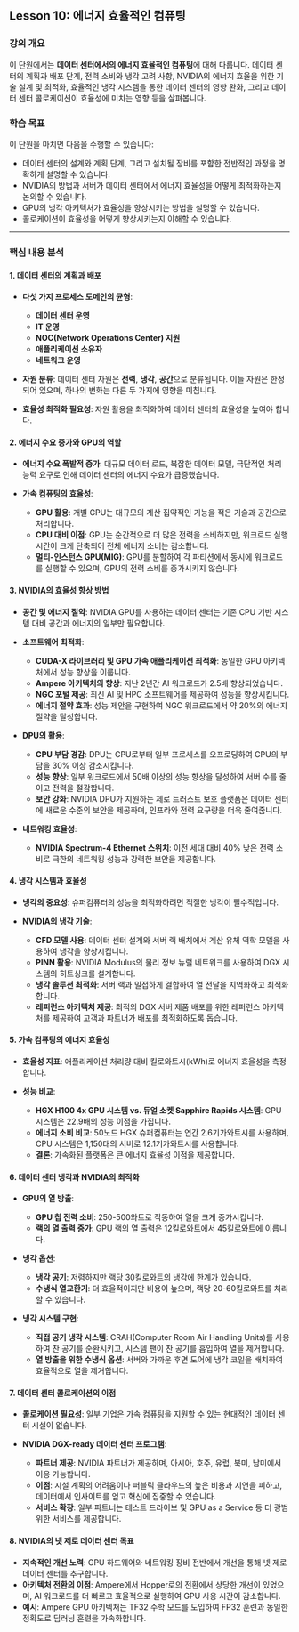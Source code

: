 ## **Lesson 10: 에너지 효율적인 컴퓨팅**

### **강의 개요**

이 단원에서는 **데이터 센터에서의 에너지 효율적인 컴퓨팅**에 대해 다룹니다. 데이터 센터의 계획과 배포 단계, 전력 소비와 냉각 고려 사항, NVIDIA의 에너지 효율을 위한 기술 설계 및 최적화, 효율적인 냉각 시스템을 통한 데이터 센터의 영향 완화, 그리고 데이터 센터 콜로케이션이 효율성에 미치는 영향 등을 살펴봅니다.

### **학습 목표**

이 단원을 마치면 다음을 수행할 수 있습니다:

- 데이터 센터의 설계와 계획 단계, 그리고 설치될 장비를 포함한 전반적인 과정을 명확하게 설명할 수 있습니다.
- NVIDIA의 방법과 서버가 데이터 센터에서 에너지 효율성을 어떻게 최적화하는지 논의할 수 있습니다.
- GPU의 냉각 아키텍처가 효율성을 향상시키는 방법을 설명할 수 있습니다.
- 콜로케이션이 효율성을 어떻게 향상시키는지 이해할 수 있습니다.

---

### **핵심 내용 분석**

#### **1. 데이터 센터의 계획과 배포**

- **다섯 가지 프로세스 도메인의 균형**:

  - **데이터 센터 운영**
  - **IT 운영**
  - **NOC(Network Operations Center) 지원**
  - **애플리케이션 소유자**
  - **네트워크 운영**

- **자원 분류**: 데이터 센터 자원은 **전력**, **냉각**, **공간**으로 분류됩니다. 이들 자원은 한정되어 있으며, 하나의 변화는 다른 두 가지에 영향을 미칩니다.
- **효율성 최적화 필요성**: 자원 활용을 최적화하여 데이터 센터의 효율성을 높여야 합니다.

#### **2. 에너지 수요 증가와 GPU의 역할**

- **에너지 수요 폭발적 증가**: 대규모 데이터 로드, 복잡한 데이터 모델, 극단적인 처리 능력 요구로 인해 데이터 센터의 에너지 수요가 급증했습니다.
- **가속 컴퓨팅의 효율성**:

  - **GPU 활용**: 개별 GPU는 대규모의 계산 집약적인 기능을 적은 기술과 공간으로 처리합니다.
  - **CPU 대비 이점**: GPU는 순간적으로 더 많은 전력을 소비하지만, 워크로드 실행 시간이 크게 단축되어 전체 에너지 소비는 감소합니다.
  - **멀티-인스턴스 GPU(MIG)**: GPU를 분할하여 각 파티션에서 동시에 워크로드를 실행할 수 있으며, GPU의 전력 소비를 증가시키지 않습니다.

#### **3. NVIDIA의 효율성 향상 방법**

- **공간 및 에너지 절약**: NVIDIA GPU를 사용하는 데이터 센터는 기존 CPU 기반 시스템 대비 공간과 에너지의 일부만 필요합니다.
- **소프트웨어 최적화**:

  - **CUDA-X 라이브러리 및 GPU 가속 애플리케이션 최적화**: 동일한 GPU 아키텍처에서 성능 향상을 이룹니다.
  - **Ampere 아키텍처의 향상**: 지난 2년간 AI 워크로드가 2.5배 향상되었습니다.
  - **NGC 포털 제공**: 최신 AI 및 HPC 소프트웨어를 제공하여 성능을 향상시킵니다.
  - **에너지 절약 효과**: 성능 제안을 구현하여 NGC 워크로드에서 약 20%의 에너지 절약을 달성합니다.

- **DPU의 활용**:

  - **CPU 부담 경감**: DPU는 CPU로부터 일부 프로세스를 오프로딩하여 CPU의 부담을 30% 이상 감소시킵니다.
  - **성능 향상**: 일부 워크로드에서 50배 이상의 성능 향상을 달성하여 서버 수를 줄이고 전력을 절감합니다.
  - **보안 강화**: NVIDIA DPU가 지원하는 제로 트러스트 보호 플랫폼은 데이터 센터에 새로운 수준의 보안을 제공하며, 인프라와 전력 요구량을 더욱 줄여줍니다.

- **네트워킹 효율성**:

  - **NVIDIA Spectrum-4 Ethernet 스위치**: 이전 세대 대비 40% 낮은 전력 소비로 극한의 네트워킹 성능과 강력한 보안을 제공합니다.

#### **4. 냉각 시스템과 효율성**

- **냉각의 중요성**: 슈퍼컴퓨터의 성능을 최적화하려면 적절한 냉각이 필수적입니다.
- **NVIDIA의 냉각 기술**:

  - **CFD 모델 사용**: 데이터 센터 설계와 서버 랙 배치에서 계산 유체 역학 모델을 사용하여 냉각을 향상시킵니다.
  - **PINN 활용**: NVIDIA Modulus의 물리 정보 뉴럴 네트워크를 사용하여 DGX 시스템의 히트싱크를 설계합니다.
  - **냉각 솔루션 최적화**: 서버 랙과 밀접하게 결합하여 열 전달을 지역화하고 최적화합니다.
  - **레퍼런스 아키텍처 제공**: 최적의 DGX 서버 제품 배포를 위한 레퍼런스 아키텍처를 제공하여 고객과 파트너가 배포를 최적화하도록 돕습니다.

#### **5. 가속 컴퓨팅의 에너지 효율성**

- **효율성 지표**: 애플리케이션 처리량 대비 킬로와트시(kWh)로 에너지 효율성을 측정합니다.
- **성능 비교**:

  - **HGX H100 4x GPU 시스템 vs. 듀얼 소켓 Sapphire Rapids 시스템**: GPU 시스템은 22.9배의 성능 이점을 가집니다.
  - **에너지 소비 비교**: 50노드 HGX 슈퍼컴퓨터는 연간 2.6기가와트시를 사용하며, CPU 시스템은 1,150대의 서버로 12.1기가와트시를 사용합니다.
  - **결론**: 가속화된 플랫폼은 큰 에너지 효율성 이점을 제공합니다.

#### **6. 데이터 센터 냉각과 NVIDIA의 최적화**

- **GPU의 열 방출**:

  - **GPU 칩 전력 소비**: 250-500와트로 작동하여 열을 크게 증가시킵니다.
  - **랙의 열 출력 증가**: GPU 랙의 열 출력은 12킬로와트에서 45킬로와트에 이릅니다.

- **냉각 옵션**:

  - **냉각 공기**: 저렴하지만 랙당 30킬로와트의 냉각에 한계가 있습니다.
  - **수냉식 열교환기**: 더 효율적이지만 비용이 높으며, 랙당 20-60킬로와트를 처리할 수 있습니다.

- **냉각 시스템 구현**:

  - **직접 공기 냉각 시스템**: CRAH(Computer Room Air Handling Units)를 사용하여 찬 공기를 순환시키고, 시스템 팬이 찬 공기를 흡입하여 열을 제거합니다.
  - **열 방출을 위한 수냉식 옵션**: 서버와 가까운 후면 도어에 냉각 코일을 배치하여 효율적으로 열을 제거합니다.

#### **7. 데이터 센터 콜로케이션의 이점**

- **콜로케이션 필요성**: 일부 기업은 가속 컴퓨팅을 지원할 수 있는 현대적인 데이터 센터 시설이 없습니다.
- **NVIDIA DGX-ready 데이터 센터 프로그램**:

  - **파트너 제공**: NVIDIA 파트너가 제공하며, 아시아, 호주, 유럽, 북미, 남미에서 이용 가능합니다.
  - **이점**: 시설 계획의 어려움이나 퍼블릭 클라우드의 높은 비용과 지연을 피하고, 데이터에서 인사이트를 얻고 혁신에 집중할 수 있습니다.
  - **서비스 확장**: 일부 파트너는 테스트 드라이브 및 GPU as a Service 등 더 광범위한 서비스를 제공합니다.

#### **8. NVIDIA의 넷 제로 데이터 센터 목표**

- **지속적인 개선 노력**: GPU 하드웨어와 네트워킹 장비 전반에서 개선을 통해 넷 제로 데이터 센터를 추구합니다.
- **아키텍처 전환의 이점**: Ampere에서 Hopper로의 전환에서 상당한 개선이 있었으며, AI 워크로드를 더 빠르고 효율적으로 실행하여 GPU 사용 시간이 감소합니다.
- **예시**: Ampere GPU 아키텍처는 TF32 수학 모드를 도입하여 FP32 훈련과 동일한 정확도로 딥러닝 훈련을 가속화합니다.